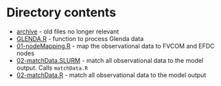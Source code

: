 
# Directory contents
- [archive](archive) - old files no longer relevant
- [GLENDA.R](GLENDA.R) - function to process Glenda data
- [01-nodeMapping.R](01-nodeMapping.R) - map the observational data to FVCOM and EFDC nodes
- [02-matchData.SLURM](02-matchData.SLURM) - match all observational data to the model output. Calls `matchData.R`
- [02-matchData.R](02-matchData.R) - match all observational data to the model output
